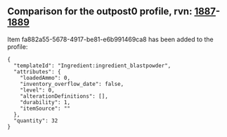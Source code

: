 ## Comparison for the outpost0 profile, rvn: [1887](https://github.com/PRO100KatYT/FortniteProfileRevisions/tree/main/profiles/outpost0/1887%20outpost0.json)-[1889](https://github.com/PRO100KatYT/FortniteProfileRevisions/tree/main/profiles/outpost0/1889%20outpost0.json)

Item fa882a55-5678-4917-be81-e6b991469ca8 has been added to the profile:

```
{
  "templateId": "Ingredient:ingredient_blastpowder",
  "attributes": {
    "loadedAmmo": 0,
    "inventory_overflow_date": false,
    "level": 0,
    "alterationDefinitions": [],
    "durability": 1,
    "itemSource": ""
  },
  "quantity": 32
}
```

<br><br>

